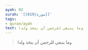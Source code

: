 ```yaml
---
ayah: 92
surah: '[[019|سورة]]'
tags:
- quran/ayah
text: وما ينبغي للرحمن أن يتخذ ولدا
---
```

> وما ينبغي للرحمن أن يتخذ ولدا
